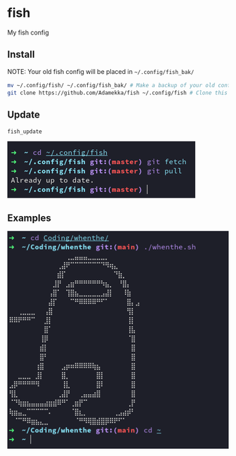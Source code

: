 # fish

My fish config

## Install

NOTE: Your old fish config will be placed in `~/.config/fish_bak/`

```bash
mv ~/.config/fish/ ~/.config/fish_bak/ # Make a backup of your old config
git clone https://github.com/Adamekka/fish ~/.config/fish # Clone this repo to fish config folder
```

## Update

```bash
fish_update
```

![fish-update](./images/fish-update.png)

## Examples

![fish-example](./images/fish-example.png)
